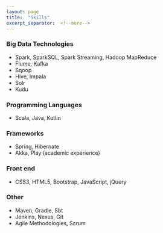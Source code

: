 ```yaml
---
layout: page
title:  "Skills"
excerpt_separator:  <!--more-->
---
```


### Big Data Technologies
* Spark, SparkSQL, Spark Streaming, Hadoop MapReduce
* Flume, Kafka
* Sqoop
* Hive, Impala
* Solr
* Kudu

### Programming Languages
* Scala, Java, Kotlin

### Frameworks
* Spring, Hibernate
* Akka, Play (academic experience)

### Front end
* CSS3, HTML5, Bootstrap, JavaScript, jQuery

### Other
* Maven, Gradle, Sbt
* Jenkins, Nexus, Git
* Agile Methodologies, Scrum

